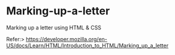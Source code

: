 # Marking-up-a-letter
Marking up a letter using HTML &amp; CSS

  Refer:> https://developer.mozilla.org/en-US/docs/Learn/HTML/Introduction_to_HTML/Marking_up_a_letter 
